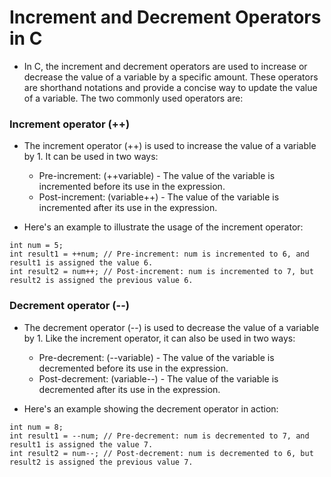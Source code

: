 # Increment and Decrement Operators in C

* In C, the increment and decrement operators are used to increase or decrease the value of a variable by a specific amount. These operators are shorthand notations and provide a concise way to update the value of a variable. The two commonly used operators are:

### Increment operator (++)

* The increment operator (++) is used to increase the value of a variable by 1. It can be used in two ways:
	* Pre-increment: (++variable) - The value of the variable is incremented before its use in the expression.
	* Post-increment: (variable++) - The value of the variable is incremented after its use in the expression.

* Here's an example to illustrate the usage of the increment operator:
~~~~
int num = 5;
int result1 = ++num; // Pre-increment: num is incremented to 6, and result1 is assigned the value 6.
int result2 = num++; // Post-increment: num is incremented to 7, but result2 is assigned the previous value 6.
~~~~

### Decrement operator (--)

* The decrement operator (--) is used to decrease the value of a variable by 1. Like the increment operator, it can also be used in two ways:
	* Pre-decrement: (--variable) - The value of the variable is decremented before its use in the expression.
	* Post-decrement: (variable--) - The value of the variable is decremented after its use in the expression.

* Here's an example showing the decrement operator in action:
~~~~
int num = 8;
int result1 = --num; // Pre-decrement: num is decremented to 7, and result1 is assigned the value 7.
int result2 = num--; // Post-decrement: num is decremented to 6, but result2 is assigned the previous value 7.
~~~~
